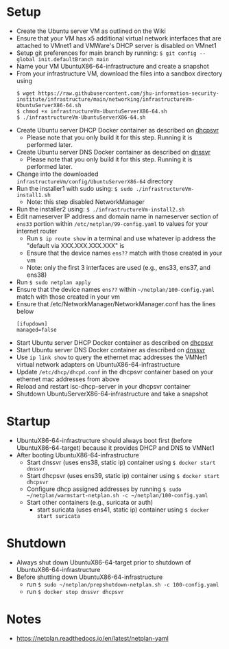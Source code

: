 # Setup
* Create the Ubuntu server VM as outlined on the Wiki
* Ensure that your VM has x5 additional virtual network interfaces that are attached to VMnet1 and VMWare's DHCP server is disabled on VMnet1
* Setup git preferences for main branch by running: `$ git config --global init.defaultBranch main`
* Name your VM UbuntuX86-64-infrastructure and create a snapshot
* From your infrastructure VM, download the files into a sandbox directory using
  ```
  $ wget https://raw.githubusercontent.com/jhu-information-security-institute/infrastructure/main/networking/infrastructureVm-UbuntuServerX86-64.sh
  $ chmod +x infrastructureVm-UbuntuServerX86-64.sh
  $ ./infrastructureVm-UbuntuServerX86-64.sh
  ```
* Create Ubuntu server DHCP Docker container as described on [dhcpsvr](https://github.com/jhu-information-security-institute/infrastructure/tree/main/networking/dhcpsvr)
  * Please note that you only build it for this step.  Running it is performed later.
* Create Ubuntu server DNS Docker container as described on [dnssvr](https://github.com/jhu-information-security-institute/infrastructure/tree/main/networking/dnssvr)
  * Please note that you only build it for this step.  Running it is performed later.
* Change into the downloaded `infrastructureVm/config/UbuntuServerX86-64` directory
* Run the installer1 with sudo using: `$ sudo ./infrastructureVm-install1.sh`
    * Note: this step disabled NetworkManager
* Run the installer2 using: `$ ./infrastructureVm-install2.sh`
* Edit nameserver IP address and domain name in nameserver section of `ens33` portion within `/etc/netplan/99-config.yaml` to values for your internet router
  * Run `$ ip route show` in a terminal and use whatever ip address the "default via XXX.XXX.XXX.XXX" is
  * Ensure that the device names `ens??` match with those created in your vm
  * Note: only the first 3 interfaces are used (e.g., ens33, ens37, and ens38)
* Run `$ sudo netplan apply`
* Ensure that the device names `ens??` within `~/netplan/100-config.yaml` match with those created in your vm
* Ensure that /etc/NetworkManager/NetworkManager.conf has the lines below
  ```
  [ifupdown]
  managed=false
  ```
* Start Ubuntu server DHCP Docker container as described on [dhcpsvr](https://github.com/jhu-information-security-institute/infrastructure/tree/main/networking/dhcpsvr)
* Start Ubuntu server DNS Docker container as described on [dnssvr](https://github.com/jhu-information-security-institute/infrastructure/tree/main/networking/dnssvr)    
* Use `ip link show` to query the ethernet mac addresses the VMNet1 virtual network adapters on UbuntuX86-64-infrastructure
* Update `/etc/dhcp/dhcpd.conf` in the dhcpsvr container based on your ethernet mac addresses from above
* Reload and restart isc-dhcp-server in your dhcpsvr container
* Shutdown UbuntuServerX86-64-infrastructure and take a snapshot

# Startup
* UbuntuX86-64-infrastructure should always boot first (before UbuntuX86-64-target) because it provides DHCP and DNS to VMNet1
* After booting UbuntuX86-64-infrastructure
  * Start dnssvr (uses ens38, static ip) container using `$ docker start dnssvr`
  * Start dhcpsvr (uses ens39, static ip) container using `$ docker start dhcpsvr`
  * Configure dhcp assigned addresses by running `$ sudo ~/netplan/warmstart-netplan.sh -c ~/netplan/100-config.yaml`
  * Start other containers (e.g., suricata or auth)
    * start suricata (uses ens41, static ip) container using `$ docker start suricata`

# Shutdown
* Always shut down UbuntuX86-64-target prior to shutdown of UbuntuX86-64-infrastructure
* Before shutting down UbuntuX86-64-infrastructure
    * run `$ sudo ~/netplan/prepshutdown-netplan.sh -c 100-config.yaml`
    * run `$ docker stop dnssvr dhcpsvr`
    
# Notes
* https://netplan.readthedocs.io/en/latest/netplan-yaml
